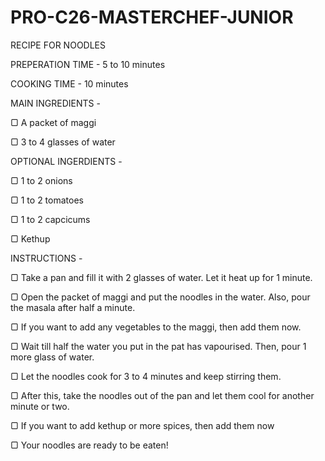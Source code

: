 # PRO-C26-MASTERCHEF-JUNIOR

RECIPE FOR NOODLES

PREPERATION TIME - 5 to 10 minutes

COOKING TIME - 10 minutes 


MAIN INGREDIENTS -

▢ A packet of maggi 

▢ 3 to 4 glasses of water

OPTIONAL INGERDIENTS -

▢ 1 to 2 onions

▢ 1 to 2 tomatoes

▢ 1 to 2 capcicums

▢ Kethup

INSTRUCTIONS -

▢ Take a pan and fill it with 2 glasses of water. Let it heat up for 1 minute.

▢ Open the packet of maggi and put the noodles in the water. Also, pour the masala after half a minute.

▢ If you want to add any vegetables to the maggi, then add them now.

▢ Wait till half the water you put in the pat has vapourised. Then, pour 1 more glass of water.

▢ Let the noodles cook for 3 to 4 minutes and keep stirring them.

▢ After this, take the noodles out of the pan and let them cool for another minute or two.

▢ If you want to add kethup or more spices, then add them now

▢ Your noodles are ready to be eaten!